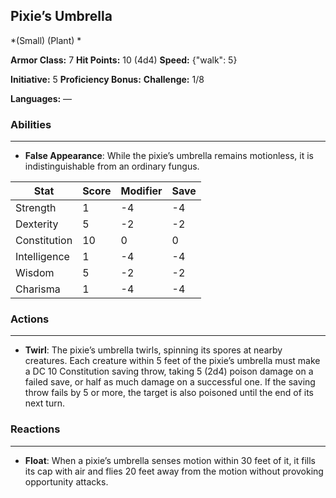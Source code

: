 ## Pixie’s Umbrella
*(Small) (Plant) *

**Armor Class:** 7
**Hit Points:** 10 (4d4)
**Speed:** {"walk": 5}

**Initiative:** 5
**Proficiency Bonus:**
**Challenge:** 1/8

**Languages:** —

### Abilities
 --- 
- **False Appearance**: While the pixie’s umbrella remains motionless, it is indistinguishable from an ordinary fungus.



| Stat | Score | Modifier | Save |
| ---- | ---- | ---- | ---- |
| Strength | 1 | -4 | -4 |
| Dexterity | 5 | -2 | -2 |
| Constitution | 10 | 0 | 0 |
| Intelligence | 1 | -4 | -4 |
| Wisdom | 5 | -2 | -2 |
| Charisma | 1 | -4 | -4 |

### Actions
 --- 
- **Twirl**: The pixie’s umbrella twirls, spinning its spores at nearby creatures. Each creature within 5 feet of the pixie’s umbrella must make a DC 10 Constitution saving throw, taking 5 (2d4) poison damage on a failed save, or half as much damage on a successful one. If the saving throw fails by 5 or more, the target is also poisoned until the end of its next turn.

### Reactions
 --- 
- **Float**: When a pixie’s umbrella senses motion within 30 feet of it, it fills its cap with air and flies 20 feet away from the motion without provoking opportunity attacks.

